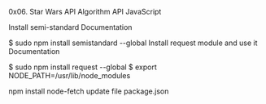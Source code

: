 0x06. Star Wars API
Algorithm
API
JavaScript


Install semi-standard
Documentation

$ sudo npm install semistandard --global
Install request module and use it
Documentation

$ sudo npm install request --global
$ export NODE_PATH=/usr/lib/node_modules


npm install node-fetch 
update file package.json 

